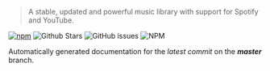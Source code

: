 > A stable, updated and powerful music library with support for Spotify and YouTube.

[![npm](https://img.shields.io/npm/v/@gamestwolife/melodify?style=flat-square)](https://www.npmjs.com/package/@gamestwolife/melodify)
![Github Stars](https://img.shields.io/github/stars/GamesTwoLife/melodify?style=flat-square)
![GitHub issues](https://img.shields.io/github/issues-raw/GamesTwoLife/melodify?style=flat-square)
![NPM](https://img.shields.io/npm/l/@gamestwolife/melodify?style=flat-square)

Automatically generated documentation for the *latest commit* on the ***master*** branch.